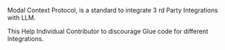Modal Context Protocol, is a standard to integrate 3 rd Party Integrations with LLM.

This Help Individual Contributor to discourage Glue code for different Integrations. 